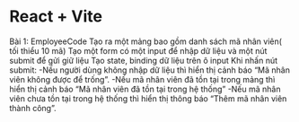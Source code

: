 # React + Vite

Bài 1: EmployeeCode
Tạo ra một mảng bao gồm danh sách mã nhân viên( tối thiểu 10 mã)
Tạo một form có một input để nhập dữ liệu và một nút submit để gửi giữ liệu
Tạo state, binding dữ liệu trên ô input
Khi nhấn nút submit:
-Nếu người dùng không nhập dữ liệu thì hiển thị cảnh báo “Mã nhân viên không được để trống”.
-Nếu mã nhân viên đã tồn tại trong mảng thì hiển thị cảnh báo “Mã nhân viên đã tồn tại trong hệ thống”
-Nếu mã nhân viên chưa tồn tại trong hệ thống thì hiển thị thông báo “Thêm mã nhân viên thành công”.

